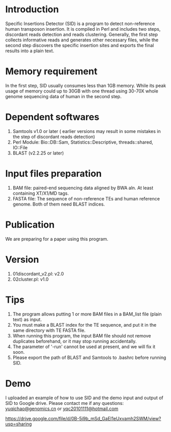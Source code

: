 Introduction
==================
Specific Insertions Detector (SID) is a program to detect non-reference human transposon insertion. It is compiled in Perl and includes two steps, discordant reads detection and reads clustering. Generally, the first step collects informative reads and generates other necessary files, while the second step discovers the specific insertion sites and exports the final results into a plain text.

Memory requirement
==================
In the first step, SID usually consumes less than 1GB memory. While its peak usage of memory could up to 30GB with one thread using 30-70X whole genome sequencing data of human in the second step.


Dependent softwares
==================
1. Samtools v1.0 or later ( earlier versions may result in some mistakes in the step of discordant reads detection) 
2. Perl Module: Bio::DB::Sam, Statistics::Descriptive, threads::shared, IO::File 
3. BLAST (v2.2.25 or later)


Input files preparation
==================
1. BAM file: paired-end sequencing data aligned by BWA aln. At least containing XT/X1/MD tags.
2. FASTA file: The sequence of non-reference TEs and human reference genome. Both of them need BLAST indices. 


Publication
==================
We are preparing for a paper using this program.

Version
==================
1.   01discordant_v2.pl: v2.0
2.   02cluster.pl: v1.0

Tips
==================
1. The program allows putting 1 or more BAM files in a BAM_list file (plain text) as input. 
2. You must make a BLAST index for the TE sequence, and put it in the same directory with TE FASTA file.
3. When running this program, the input BAM file should not remove duplicates beforehand, or it may stop running accidentally.
4. The parameter of '-run' cannot be used at present, and we will fix it soon.
5. Please export the path of BLAST and Samtools to .bashrc before running SID.

Demo
==================
I uploaded an example of how to use SID and the demo input and output of SID to Google drive.
Please contact me if any questions: yuqichao@genomics.cn or yqc20101111@hotmail.com

https://drive.google.com/file/d/0B-5j9b_mSd_GaEI1eUxvamh2SWM/view?usp=sharing



